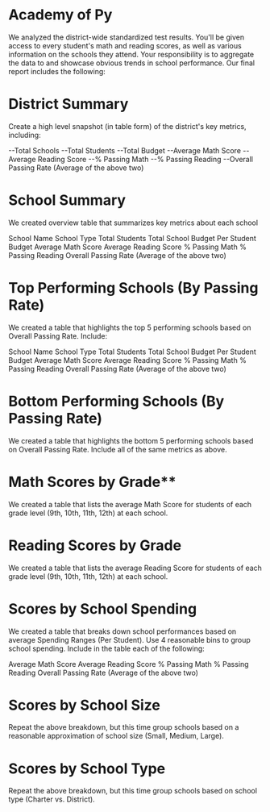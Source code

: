 #  Academy of Py
We analyzed the district-wide standardized test results. You'll be given access to every student's math and reading scores, as well as various information on the schools they attend. Your responsibility is to aggregate the data to and showcase obvious trends in school performance.
Our final report includes the following:

# District Summary

Create a high level snapshot (in table form) of the district's key metrics, including:

--Total Schools
--Total Students
--Total Budget
--Average Math Score
--Average Reading Score
--% Passing Math
--% Passing Reading
--Overall Passing Rate (Average of the above two)

# School Summary

We created overview table that summarizes key metrics about each school

School Name
School Type
Total Students
Total School Budget
Per Student Budget
Average Math Score
Average Reading Score
% Passing Math
% Passing Reading
Overall Passing Rate (Average of the above two)


# Top Performing Schools (By Passing Rate)

We created a table that highlights the top 5 performing schools based on Overall Passing Rate. Include:

School Name
School Type
Total Students
Total School Budget
Per Student Budget
Average Math Score
Average Reading Score
% Passing Math
% Passing Reading
Overall Passing Rate (Average of the above two)


# Bottom Performing Schools (By Passing Rate)

We created a table that highlights the bottom 5 performing schools based on Overall Passing Rate. Include all of the same metrics as above.


# Math Scores by Grade**

We created a table that lists the average Math Score for students of each grade level (9th, 10th, 11th, 12th) at each school.


# Reading Scores by Grade

We created a table that lists the average Reading Score for students of each grade level (9th, 10th, 11th, 12th) at each school.


# Scores by School Spending

We created a table that breaks down school performances based on average Spending Ranges (Per Student). Use 4 reasonable bins to group school spending. Include in the table each of the following:

Average Math Score
Average Reading Score
% Passing Math
% Passing Reading
Overall Passing Rate (Average of the above two)




# Scores by School Size

Repeat the above breakdown, but this time group schools based on a reasonable approximation of school size (Small, Medium, Large).


# Scores by School Type

Repeat the above breakdown, but this time group schools based on school type (Charter vs. District).